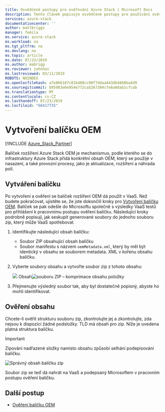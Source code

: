 ```yaml
---
title: Osvědčené postupy pro ověřování Azure Stack | Microsoft Docs
description: Tento článek popisuje osvědčené postupy pro používání ověřování jako služby.
services: azure-stack
documentationcenter: ''
author: mattbriggs
manager: femila
ms.service: azure-stack
ms.workload: na
ms.tgt_pltfrm: na
ms.devlang: na
ms.topic: article
ms.date: 07/23/2019
ms.author: mabrigg
ms.reviewer: johnhas
ms.lastreviewed: 03/11/2019
ROBOTS: NOINDEX
ms.openlocfilehash: a7e866187c81b488cc90f7ddaa443db4868ba4d9
ms.sourcegitcommit: b95983e6e954e772ca5267304cfe6a0dab1cfcab
ms.translationtype: MT
ms.contentlocale: cs-CZ
ms.lasthandoff: 07/23/2019
ms.locfileid: "68417735"
---
```

# <a name="create-an-oem-package"></a>Vytvoření balíčku OEM

[!INCLUDE [Azure_Stack_Partner](./includes/azure-stack-partner-appliesto.md)]

Balíček rozšíření Azure Stack OEM je mechanismus, podle kterého se do infrastruktury Azure Stack přidá konkrétní obsah OEM, který se použije v nasazení, a také provozní procesy, jako je aktualizace, rozšíření a náhrada polí.

## <a name="creating-the-package"></a>Vytváření balíčku

Po vytvoření a ověření se balíček rozšíření OEM dá použít v VaaS.  Než budete pokračovat, ujistěte se, že jste dokončili kroky pro [Vytvoření balíčku OEM](https://microsoft.sharepoint.com/:w:/r/teams/cloudsolutions/Sacramento/_layouts/15/Doc.aspx?sourcedoc=%7BD7406069-7661-419C-B3B1-B6A727AB3972%7D&file=Azure%20Stack%20OEM%20Extension%20Package.docx&action=default&mobileredirect=true). Balíček se pak odešle do Microsoftu společně s výsledky VaaS testů pro přihlášení k pracovnímu postupu ověření balíčku. Následující kroky podrobně popisují, jak seskupit generované soubory do jednoho souboru zip, který může VaaS spotřebovat.

1. Identifikujte následující obsah balíčku:
    - Soubor ZIP obsahující obsah balíčku
    - Soubor manifestu s názvem `oemMetadata.xml`, který by měl být identický v obsahu se souborem metadata. XML v kořenu obsahu balíčku.

2. Vyberte soubory obsahu a vytvořte soubor zip z tohoto obsahu:

    ![](media/vaas-create-oem-package-1.png) Obsah![souboru ZIP – komprimace obsahu položky](media/vaas-create-oem-package-2.png)

3. Přejmenujte výsledný soubor tak, aby byl dostatečně popisný, abyste ho mohli identifikovat.

## <a name="verifying-the-contents"></a>Ověření obsahu

Chcete-li ověřit strukturu souboru zip, zkontrolujte jej a zkontrolujte, zda nejsou k dispozici žádné podsložky. TLD má obsah pro zip. Níže je uvedena platná struktura balíčku.
> [!IMPORTANT]
> Zipování nadřazené složky namísto obsahu způsobí selhání podepisování balíčku.

![Správný obsah balíčku zip](media/vaas-create-oem-package-3.png)

Soubor zip se teď dá nahrát na VaaS a podepsaný Microsoftem v pracovním postupu ověření balíčku.

## <a name="next-steps"></a>Další postup

- [Ověření balíčku OEM](azure-stack-vaas-validate-oem-package.md)
